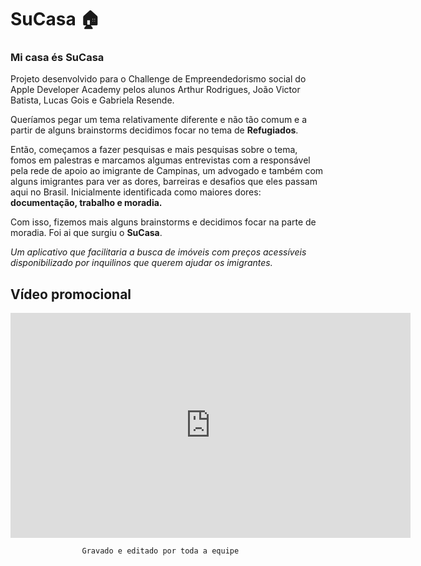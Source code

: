 # SuCasa 🏠
### Mi casa és SuCasa

Projeto desenvolvido para o Challenge de Empreendedorismo social do Apple Developer Academy pelos alunos Arthur Rodrigues, João Victor Batista, Lucas Gois e Gabriela Resende.

Queríamos pegar um tema relativamente diferente e não tão comum e a partir de alguns brainstorms decidimos focar no tema de **Refugiados**.

Então, começamos a fazer pesquisas e mais pesquisas sobre o tema, fomos em palestras e marcamos algumas entrevistas com a responsável pela rede de apoio ao imigrante de Campinas, um advogado e também com alguns imigrantes para ver as dores, barreiras e desafios que eles passam aqui no Brasil. 
Inicialmente identificada como maiores dores: **documentação, trabalho e moradia.**

Com isso, fizemos mais alguns brainstorms e decidimos focar na parte de moradia. Foi ai que surgiu o **SuCasa**. 

*Um aplicativo que facilitaria a busca de imóveis com preços acessíveis disponibilizado por inquilinos que querem ajudar os imigrantes.*


## Vídeo promocional 
<iframe width="640" height="360" src="https://www.youtube.com/embed/oWF0W7bP9ys" frameborder="0" allow="accelerometer; autoplay; clipboard-write; encrypted-media; gyroscope; picture-in-picture" allowfullscreen> </iframe>

					Gravado e editado por toda a equipe 

